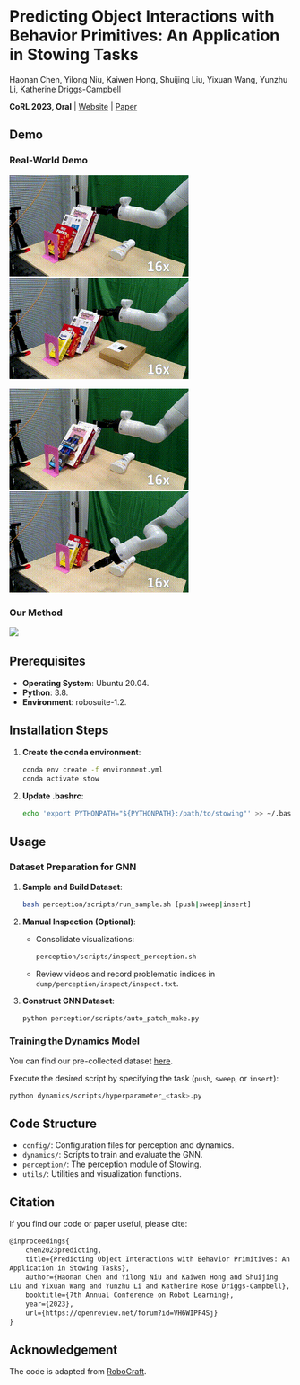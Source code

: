 # Predicting Object Interactions with Behavior Primitives: An Application in Stowing Tasks
Haonan Chen, Yilong Niu, Kaiwen Hong, Shuijing Liu, Yixuan Wang, Yunzhu Li, Katherine Driggs-Campbell            

**CoRL 2023, Oral** | [Website](https://stow.github.io/) | [Paper](https://arxiv.org/abs/2309.16118/)



## Demo

### Real-World Demo

<img src="media/bottle.gif"  width="320"  />  <img src="media/tiny.gif"  width="320"  />

<img src="media/roller.gif"  width="320"  />  <img src="media/small_shelf.gif"  width="320"  />


### Our Method

<img src="media/method.gif"  width="640"  />


## Prerequisites

- **Operating System**: Ubuntu 20.04.
- **Python**: 3.8.
- **Environment**: robosuite-1.2.


## Installation Steps

1. **Create the conda environment**:
    ```bash
    conda env create -f environment.yml
    conda activate stow
    ```

2. **Update .bashrc**:
    ```bash
    echo 'export PYTHONPATH="${PYTHONPATH}:/path/to/stowing"' >> ~/.bashrc
    ```

## Usage

### Dataset Preparation for GNN

1. **Sample and Build Dataset**:
    ```bash
    bash perception/scripts/run_sample.sh [push|sweep|insert]
    ```

2. **Manual Inspection (Optional)**:
    - Consolidate visualizations:
        ```bash
        perception/scripts/inspect_perception.sh
        ```
    - Review videos and record problematic indices in `dump/perception/inspect/inspect.txt`.

3. **Construct GNN Dataset**:
    ```bash
    python perception/scripts/auto_patch_make.py
    ```
### Training the Dynamics Model
You can find our pre-collected dataset [here](https://drive.google.com/drive/folders/1pvQMu6RRAl-iwSlXN0nhyeadwjxN6Fuo?usp=sharing).

Execute the desired script by specifying the task (`push`, `sweep`, or `insert`):
```bash
python dynamics/scripts/hyperparameter_<task>.py
```



## Code Structure

- `config/`: Configuration files for perception and dynamics.
- `dynamics/`: Scripts to train and evaluate the GNN.
- `perception/`: The perception module of Stowing.
- `utils/`: Utilities and visualization functions.


## Citation
If you find our code or paper useful, please cite:
```
@inproceedings{
    chen2023predicting,
    title={Predicting Object Interactions with Behavior Primitives: An Application in Stowing Tasks},
    author={Haonan Chen and Yilong Niu and Kaiwen Hong and Shuijing Liu and Yixuan Wang and Yunzhu Li and Katherine Rose Driggs-Campbell},
    booktitle={7th Annual Conference on Robot Learning},
    year={2023},
    url={https://openreview.net/forum?id=VH6WIPF4Sj}       
}
```


## Acknowledgement
The code is adapted from [RoboCraft](https://github.com/hshi74/robocraft).
